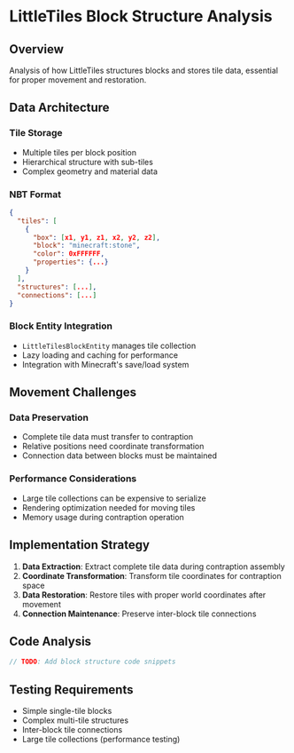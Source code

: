 # LittleTiles Block Structure Analysis

## Overview
Analysis of how LittleTiles structures blocks and stores tile data, essential for proper movement and restoration.

## Data Architecture

### Tile Storage
- Multiple tiles per block position
- Hierarchical structure with sub-tiles
- Complex geometry and material data

### NBT Format
```json
{
  "tiles": [
    {
      "box": [x1, y1, z1, x2, y2, z2],
      "block": "minecraft:stone",
      "color": 0xFFFFFF,
      "properties": {...}
    }
  ],
  "structures": [...],
  "connections": [...]
}
```

### Block Entity Integration
- `LittleTilesBlockEntity` manages tile collection
- Lazy loading and caching for performance
- Integration with Minecraft's save/load system

## Movement Challenges

### Data Preservation
- Complete tile data must transfer to contraption
- Relative positions need coordinate transformation
- Connection data between blocks must be maintained

### Performance Considerations
- Large tile collections can be expensive to serialize
- Rendering optimization needed for moving tiles
- Memory usage during contraption operation

## Implementation Strategy

1. **Data Extraction**: Extract complete tile data during contraption assembly
2. **Coordinate Transformation**: Transform tile coordinates for contraption space
3. **Data Restoration**: Restore tiles with proper world coordinates after movement
4. **Connection Maintenance**: Preserve inter-block tile connections

## Code Analysis

```java
// TODO: Add block structure code snippets
```

## Testing Requirements

- Simple single-tile blocks
- Complex multi-tile structures
- Inter-block tile connections
- Large tile collections (performance testing)
